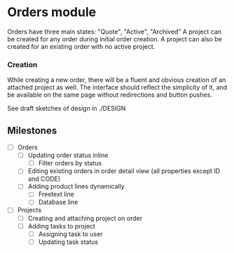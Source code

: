 # Orders module
Orders have three main states: "Quote", "Active", "Archived"
A project can be created for any order during initial order creation.
A project can also be created for an existing order with no active project.

### Creation
While creating a new order, there will be a fluent and obvious creation of an attached project as well.
The interface should reflect the simplicity of it, and be available on the same page without redirections and 
button pushes.

See draft sketches of design in ./DESIGN

## Milestones
- [ ] Orders
  - [ ] Updating order status inline
    - [ ] Filter orders by status
  - [ ] Editing existing orders in order detail view (all properties except ID and CODE)
  - [ ] Adding product lines dynamically
    - [ ] Freetext line
    - [ ] Database line
- [ ] Projects
  - [ ] Creating and attaching project on order
  - [ ] Adding tasks to project
    - [ ] Assigning task to user
    - [ ] Updating task status
